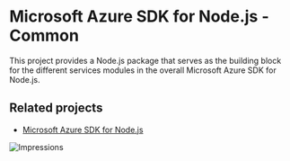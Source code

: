 # Microsoft Azure SDK for Node.js - Common

This project provides a Node.js package that serves as the building block for the different services modules in the overall Microsoft Azure SDK for Node.js.

## Related projects

- [Microsoft Azure SDK for Node.js](https://github.com/Azure/azure-sdk-for-node)


![Impressions](https://azure-sdk-impressions.azurewebsites.net/api/impressions/azure-sdk-for-node%2Flib%2Fcommon%2FREADME.png)
